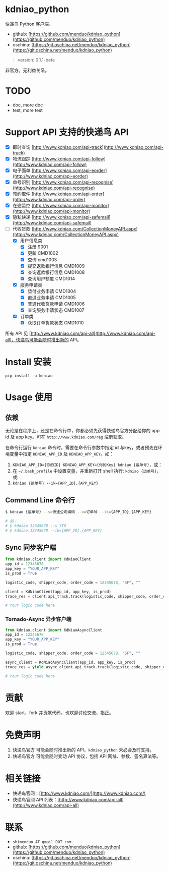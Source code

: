 # kdniao_python

快递鸟 Python 客户端。
- github: [https://github.com/menduo/kdniao_python](https://github.com/menduo/kdniao_python)
- oschina: [https://git.oschina.net/menduo/kdniao_python](https://git.oschina.net/menduo/kdniao_python)

> version: 0.1.1-beta

非官方。无利益关系。

# TODO
- doc, more doc
- test, more test

# Support API 支持的快递鸟 API

- [x] 即时查询 [http://www.kdniao.com/api-track](http://www.kdniao.com/api-track)
- [x] 物流跟踪 [http://www.kdniao.com/api-follow](http://www.kdniao.com/api-follow)
- [x] 电子面单 [http://www.kdniao.com/api-eorder](http://www.kdniao.com/api-eorder)
- [x] 单号识别 [http://www.kdniao.com/api-recognise](http://www.kdniao.com/api-recognise)
- [x] 预约取件 [http://www.kdniao.com/api-order](http://www.kdniao.com/api-order)
- [x] 在途监控 [http://www.kdniao.com/api-monitor](http://www.kdniao.com/api-monitor)
- [x] 隐私快递 [http://www.kdniao.com/api-safemail](http://www.kdniao.com/api-safemail)
- [ ] 代收货款 [http://www.kdniao.com/CollectionMoneyAPI.aspx](http://www.kdniao.com/CollectionMoneyAPI.aspx)
    - [x] 用户信息类
        - [x] 注册 9001
        - [x] 更新 CMD1002
        - [x] 查询 cmd1003
        - [x] 提交返款银行信息 CMD1009
        - [x] 查询返款银行信息 CMD1008
        - [x] 查询用户额度 CMD1014
    - [x] 服务申请类
        - [x] 垫付业务申请 CMD1004
        - [x] 直退业务申请 CMD1005
        - [x] 普通代收货款申请 CMD1006
        - [x] 查询服务申请状态 CMD1007
    - [x] 订单类
        - [x] 获取订单货款状态 CMD1010

所有 API 见 [http://www.kdniao.com/api-all](http://www.kdniao.com/api-all)，快递鸟可能会随时推出新的 API。

# Install 安装

`pip install -u kdniao`

# Usage 使用
## 依赖

无论是在程序上，还是在命令行中，你都必须先获得快递鸟官方分配给你的 app id 及 app key。可在 `http://www.kdniao.com/reg` 注册获取。

在命令行运行 `kdniao` 命令时，需要在命令行参数中指定 id 与key，或者预先在环境变量中指定 `KDNIAO_APP_ID` 及 `KDNIAO_APP_KEY`。如：

1. `KDNIAO_APP_ID={你的ID} KDNIAO_APP_KEY={你的Key} kdniao {运单号}`，或：
2. 在 `~/.bash_profile` 中设置变量，并重新打开 shell 执行: `kdniao {运单号}`，或:
3. `kdniao {运单号} --ik={APP_ID},{APP_KEY}`

## Command Line 命令行    

```bash
$ kdniao {运单号} --s=快递公司编码 --o=订单号 --ik={APP_ID},{APP_KEY}

# 如：
# $ kdniao 12345678 --s YTO
# $ kdniao 12345678 --ik={APP_ID},{APP_KEY}
```

## Sync 同步客户端

```python
from kdniao.client import KdNiaoClient
app_id = 12345678
app_key = "YOUR_APP_KEY"
is_prod = True

logistic_code, shipper_code, order_code = 12345678, "SF", ""

client = KdNiaoClient(app_id, app_key, is_prod)
trace_res = client.api_track.track(logistic_code, shipper_code, order_code, timeout=(10, 10))

# Your logic code here
```

### Tornado-Async 异步客户端
```python
from kdniao.client import KdNiaoAsyncClient
app_id = 12345678
app_key = "YOUR_APP_KEY"
is_prod = True

logistic_code, shipper_code, order_code = 12345678, "SF", ""

async_client = KdNiaoAsyncClient(app_id, app_key, is_prod)
trace_res = yield async_client.api_track.track(logistic_code, shipper_code, order_code, timeout=(10, 10))

# Your logic code here
```

# 贡献

欢迎 start、fork 并贡献代码。也欢迎讨论交流、指正。

# 免费声明

1. 快递鸟官方 可能会随时推出新的 API，`kdniao_python` 未必会及时支持。
2. 快递鸟官方 可能会随时变动 API 协议，包括 API 网址、参数、签名算法等。

# 相关链接
- 快递鸟官网：[http://www.kdniao.com/](http://www.kdniao.com/)
- 快递鸟官网 API 列表：[http://www.kdniao.com/api-all](http://www.kdniao.com/api-all)

# 联系
- `shimenduo AT gmail DOT com`
- github: [https://github.com/menduo/kdniao_python](https://github.com/menduo/kdniao_python)
- oschina: [https://git.oschina.net/menduo/kdniao_python](https://git.oschina.net/menduo/kdniao_python)